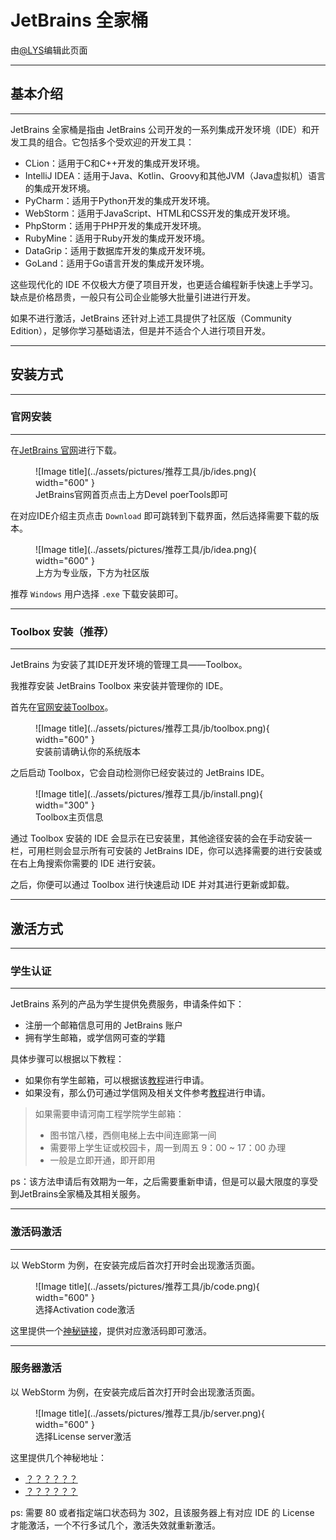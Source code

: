 # JetBrains 全家桶

由[@LYS](https://lys2021.com/)编辑此页面

****

## 基本介绍

****

JetBrains 全家桶是指由 JetBrains 公司开发的一系列集成开发环境（IDE）和开发工具的组合。它包括多个受欢迎的开发工具：

* CLion：适用于C和C++开发的集成开发环境。
* IntelliJ IDEA：适用于Java、Kotlin、Groovy和其他JVM（Java虚拟机）语言的集成开发环境。 
* PyCharm：适用于Python开发的集成开发环境。 
* WebStorm：适用于JavaScript、HTML和CSS开发的集成开发环境。 
* PhpStorm：适用于PHP开发的集成开发环境。 
* RubyMine：适用于Ruby开发的集成开发环境。  
* DataGrip：适用于数据库开发的集成开发环境。 
* GoLand：适用于Go语言开发的集成开发环境。

这些现代化的 IDE 不仅极大方便了项目开发，也更适合编程新手快速上手学习。缺点是价格昂贵，一般只有公司企业能够大批量引进进行开发。

如果不进行激活，JetBrains 还针对上述工具提供了社区版（Community Edition），足够你学习基础语法，但是并不适合个人进行项目开发。

****

## 安装方式

****

### 官网安装

****

在[JetBrains 官网](https://www.jetbrains.com/)进行下载。

<figure markdown>
  ![Image title](../assets/pictures/推荐工具/jb/ides.png){ width="600" }
  <figcaption>JetBrains官网首页点击上方Devel poerTools即可</figcaption>
</figure>


在对应IDE介绍主页点击 `Download` 即可跳转到下载界面，然后选择需要下载的版本。

<figure markdown>
  ![Image title](../assets/pictures/推荐工具/jb/idea.png){ width="600" }
  <figcaption>上方为专业版，下方为社区版</figcaption>
</figure>


推荐 `Windows` 用户选择 `.exe` 下载安装即可。

****

### Toolbox 安装（推荐）

****

JetBrains 为安装了其IDE开发环境的管理工具——Toolbox。

我推荐安装 JetBrains Toolbox 来安装并管理你的 IDE。

首先在[官网安装Toolbox](https://www.jetbrains.com/toolbox-app/)。

<figure markdown>
  ![Image title](../assets/pictures/推荐工具/jb/toolbox.png){ width="600" }
  <figcaption>安装前请确认你的系统版本</figcaption>
</figure>


之后启动 Toolbox，它会自动检测你已经安装过的 JetBrains IDE。

<figure markdown>
  ![Image title](../assets/pictures/推荐工具/jb/install.png){ width="300" }
  <figcaption>Toolbox主页信息</figcaption>
</figure>


通过 Toolbox 安装的 IDE 会显示在已安装里，其他途径安装的会在手动安装一栏，可用栏则会显示所有可安装的 JetBrains IDE，你可以选择需要的进行安装或在右上角搜索你需要的 IDE 进行安装。

之后，你便可以通过 Toolbox 进行快速启动 IDE 并对其进行更新或卸载。

****

## 激活方式

****

### 学生认证

****

JetBrains 系列的产品为学生提供免费服务，申请条件如下：

* 注册一个邮箱信息可用的 JetBrains 账户
* 拥有学生邮箱，或学信网可查的学籍

具体步骤可以根据以下教程：

- 如果你有学生邮箱，可以根据该[教程](https://zhuanlan.zhihu.com/p/136497468)进行申请。
- 如果没有，那么仍可通过学信网及相关文件参考[教程](https://zhuanlan.zhihu.com/p/378185042)进行申请。

> 如果需要申请河南工程学院学生邮箱：
>
> - 图书馆八楼，西侧电梯上去中间连廊第一间
> - 需要带上学生证或校园卡，周一到周五 9：00 ~ 17：00 办理
> - 一般是立即开通，即开即用


ps：该方法申请后有效期为一年，之后需要重新申请，但是可以最大限度的享受到JetBrains全家桶及其相关服务。

****

### 激活码激活

****

以 WebStorm 为例，在安装完成后首次打开时会出现激活页面。

<figure markdown>
  ![Image title](../assets/pictures/推荐工具/jb/code.png){ width="600" }
  <figcaption>选择Activation code激活</figcaption>
</figure>


这里提供一个[神秘链接](https://pan.baidu.com/s/1m9Fn2Um6kvHKEc-TcSS_gw?pwd=haue)，提供对应激活码即可激活。

****

### 服务器激活

以 WebStorm 为例，在安装完成后首次打开时会出现激活页面。

<figure markdown>
  ![Image title](../assets/pictures/推荐工具/jb/server.png){ width="600" }
  <figcaption>选择License server激活</figcaption>
</figure>


这里提供几个神秘地址：

* [？？？？？？](https://rushb.pro/article/JetBrains-license-server.html)
* [？？？？？？](https://search.censys.io/search?resource=hosts&sort=RELEVANCE&per_page=25&virtual_hosts=EXCLUDE&q=services.http.response.headers.location%3A+account.jetbrains.com%2Ffls-auth)

ps: 需要 80 或者指定端口状态码为 302，且该服务器上有对应 IDE 的 License 才能激活，一个不行多试几个，激活失效就重新激活。